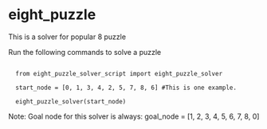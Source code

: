 # eight_puzzle

This is a solver for popular 8 puzzle

Run the following commands to solve a puzzle

```

  from eight_puzzle_solver_script import eight_puzzle_solver

  start_node = [0, 1, 3, 4, 2, 5, 7, 8, 6] #This is one example.

  eight_puzzle_solver(start_node)
```

Note: Goal node for this solver is always: goal_node = [1, 2, 3, 4, 5, 6, 7, 8, 0]
